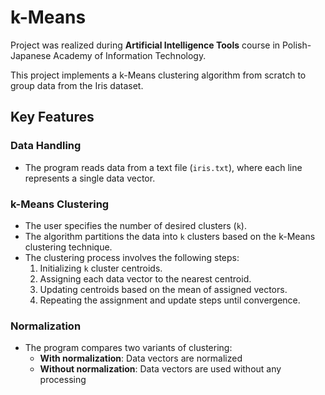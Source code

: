 # k-Means
Project was realized during **Artificial Intelligence Tools** course in Polish-Japanese Academy of Information Technology.

This project implements a k-Means clustering algorithm from scratch to group data from the Iris dataset.

## Key Features

### Data Handling
- The program reads data from a text file (`iris.txt`), where each line represents a single data vector.

### k-Means Clustering
- The user specifies the number of desired clusters (`k`).
- The algorithm partitions the data into `k` clusters based on the k-Means clustering technique.
- The clustering process involves the following steps:
  1. Initializing `k` cluster centroids.
  2. Assigning each data vector to the nearest centroid.
  3. Updating centroids based on the mean of assigned vectors.
  4. Repeating the assignment and update steps until convergence.

### Normalization
- The program compares two variants of clustering:
  - **With normalization**: Data vectors are normalized
  - **Without normalization**: Data vectors are used without any processing
